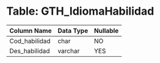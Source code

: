 # Table: GTH_IdiomaHabilidad

| Column Name | Data Type | Nullable |
|-------------|-----------|----------|
| Cod_habilidad | char | NO |
| Des_habilidad | varchar | YES |
